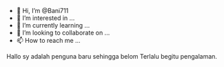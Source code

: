 - 👋 Hi, I’m @Bani711
- 👀 I’m interested in ...
- 🌱 I’m currently learning ...
- 💞️ I’m looking to collaborate on ...
- 📫 How to reach me ...

<!---
Bani711/Bani711 is a ✨ special ✨ repository because its `README.md` (this file) appears on your GitHub profile.
You can click the Preview link to take a look at your changes.
--->
Hallo sy adalah penguna baru sehingga belom 
Terlalu begitu pengalaman.
